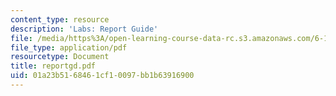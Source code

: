 ```yaml
---
content_type: resource
description: 'Labs: Report Guide'
file: /media/https%3A/open-learning-course-data-rc.s3.amazonaws.com/6-111-introductory-digital-systems-laboratory-fall-2002/01a23b5168461cf10097bb1b63916900_reportgd.pdf
file_type: application/pdf
resourcetype: Document
title: reportgd.pdf
uid: 01a23b51-6846-1cf1-0097-bb1b63916900
---
```

